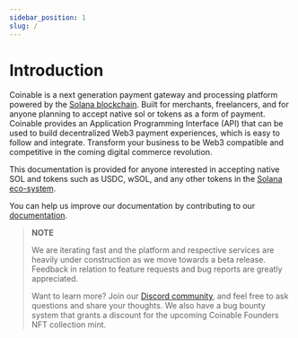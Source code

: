 ```yaml
---
sidebar_position: 1
slug: /
---
```


# Introduction

Coinable is a next generation payment gateway and processing platform powered by the [Solana blockchain](https://solana.com/). Built for merchants, freelancers, and for anyone planning to accept native sol or tokens as a form of payment. Coinable provides an Application Programming Interface (API) that can be used to build decentralized Web3 payment experiences, which is easy to follow and integrate. Transform your business to be Web3 compatible and competitive in the coming digital commerce revolution.

This documentation is provided for anyone interested in accepting native SOL and tokens such as USDC, wSOL, and any other tokens in the [Solana eco-system](https://coinmarketcap.com/view/solana-ecosystem/).

You can help us improve our documentation by contributing to our [documentation](https://github.com/coinable/coinable-docs).

> **NOTE**
>
> We are iterating fast and the platform and respective services are heavily under construction as we move towards a beta release.
> Feedback in relation to feature requests and bug reports are greatly appreciated.
>
> Want to learn more? Join our [Discord community](https://discord.gg/Q8XtTCCqBj), and feel free to ask questions and share your thoughts. We also have a bug bounty system that grants a discount for the upcoming Coinable Founders NFT collection mint.
